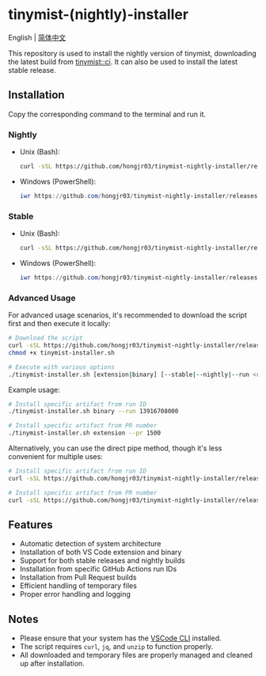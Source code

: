 # tinymist-(nightly)-installer

English | [简体中文](README.zh-CN.md)

This repository is used to install the nightly version of tinymist, downloading the latest build from [tinymist::ci](https://github.com/Myriad-Dreamin/tinymist/actions/workflows/release-vscode.yml). It can also be used to install the latest stable release.

## Installation

Copy the corresponding command to the terminal and run it.

### Nightly

- Unix (Bash):

    ```bash
    curl -sSL https://github.com/hongjr03/tinymist-nightly-installer/releases/latest/download/run.sh | bash
    ```

- Windows (PowerShell):

    ```powershell
    iwr https://github.com/hongjr03/tinymist-nightly-installer/releases/latest/download/run.ps1 -UseBasicParsing | iex
    ```

### Stable

- Unix (Bash):

    ```bash
    curl -sSL https://github.com/hongjr03/tinymist-nightly-installer/releases/latest/download/run.sh | bash -s -- --stable
    ```

- Windows (PowerShell):

    ```powershell
    iwr https://github.com/hongjr03/tinymist-nightly-installer/releases/latest/download/run.ps1 -UseBasicParsing | iex -ArgumentList '--stable'
    ```

### Advanced Usage

For advanced usage scenarios, it's recommended to download the script first and then execute it locally:

```bash
# Download the script
curl -sSL https://github.com/hongjr03/tinymist-nightly-installer/releases/latest/download/run.sh -o tinymist-installer.sh
chmod +x tinymist-installer.sh

# Execute with various options
./tinymist-installer.sh [extension|binary] [--stable|--nightly|--run <run_id>|--pr <pr_number>]
```

Example usage:

```bash
# Install specific artifact from run ID
./tinymist-installer.sh binary --run 13916708000

# Install specific artifact from PR number
./tinymist-installer.sh extension --pr 1500
```

Alternatively, you can use the direct pipe method, though it's less convenient for multiple uses:

```bash
# Install specific artifact from run ID
curl -sSL https://github.com/hongjr03/tinymist-nightly-installer/releases/latest/download/run.sh | bash -s -- [extension|binary] --run <run_id>

# Install specific artifact from PR number
curl -sSL https://github.com/hongjr03/tinymist-nightly-installer/releases/latest/download/run.sh | bash -s -- [extension|binary] --pr <pr_number>
```

## Features

- Automatic detection of system architecture
- Installation of both VS Code extension and binary
- Support for both stable releases and nightly builds
- Installation from specific GitHub Actions run IDs
- Installation from Pull Request builds
- Efficient handling of temporary files
- Proper error handling and logging

## Notes

- Please ensure that your system has the [VSCode CLI](https://code.visualstudio.com/docs/editor/command-line) installed.
- The script requires `curl`, `jq`, and `unzip` to function properly.
- All downloaded and temporary files are properly managed and cleaned up after installation.
